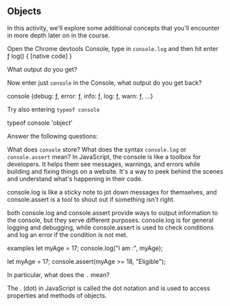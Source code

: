 ## Objects

In this activity, we'll explore some additional concepts that you'll encounter in more depth later on in the course.

Open the Chrome devtools Console, type in `console.log` and then hit enter  
 ƒ log() { [native code] }

What output do you get?

Now enter just `console` in the Console, what output do you get back?

console {debug: ƒ, error: ƒ, info: ƒ, log: ƒ, warn: ƒ, …}

Try also entering `typeof console`

typeof console
'object'

Answer the following questions:

What does `console` store?
What does the syntax `console.log` or `console.assert` mean?
In JavaScript, the console is like a toolbox for developers.
It helps them see messages, warnings, and errors while building and fixing things on a website.
It's a way to peek behind the scenes and understand what's happening in their code.

console.log is like a sticky note to jot down messages for themselves,
and console.assert is a tool to shout out if something isn't right.

both console.log and console.assert provide ways to output information to the console, but they serve different purposes.
console.log is for general logging and debugging,
while console.assert is used to check conditions and log an error if the condition is not met.

examples
let myAge = 17;
console.log("I am :", myAge);

let myAge = 17;
console.assert(myAge >= 18, "Eligible");

In particular, what does the `.` mean?

The . (dot) in JavaScript is called the dot notation and is used to access properties and methods of objects.
